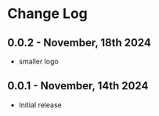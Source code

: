 # Change Log

## 0.0.2 - November, 18th 2024

- smaller logo

## 0.0.1 - November, 14th 2024

- Initial release
